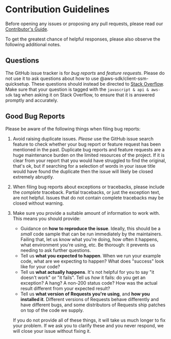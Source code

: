 # Contribution Guidelines

Before opening any issues or proposing any pull requests, please read
our [Contributor's Guide](https://dev.vaddiraju.in/irctc-api/contribution).

To get the greatest chance of helpful responses, please also observe the
following additional notes.

## Questions

The GitHub issue tracker is for *bug reports* and *feature requests*. Please do
not use it to ask questions about how to use @aws-sdk/client-ssm-quicksetup. These questions should
instead be directed to [Stack Overflow](https://stackoverflow.com/). Make sure
that your question is tagged with the `javascript & api & aws-sdk` tag when asking it on
Stack Overflow, to ensure that it is answered promptly and accurately.

## Good Bug Reports

Please be aware of the following things when filing bug reports:

1. Avoid raising duplicate issues. *Please* use the GitHub issue search feature
   to check whether your bug report or feature request has been mentioned in
   the past. Duplicate bug reports and feature requests are a huge maintenance
   burden on the limited resources of the project. If it is clear from your
   report that you would have struggled to find the original, that's ok, but
   if searching for a selection of words in your issue title would have found
   the duplicate then the issue will likely be closed extremely abruptly.
2. When filing bug reports about exceptions or tracebacks, please include the
   *complete* traceback. Partial tracebacks, or just the exception text, are
   not helpful. Issues that do not contain complete tracebacks may be closed
   without warning.
3. Make sure you provide a suitable amount of information to work with. This
   means you should provide:

   - Guidance on **how to reproduce the issue**. Ideally, this should be a
     *small* code sample that can be run immediately by the maintainers.
     Failing that, let us know what you're doing, how often it happens, what
     environment you're using, etc. Be thorough: it prevents us needing to ask
     further questions.
   - Tell us **what you expected to happen**. When we run your example code,
     what are we expecting to happen? What does "success" look like for your
     code?
   - Tell us **what actually happens**. It's not helpful for you to say "it
     doesn't work" or "it fails". Tell us *how* it fails: do you get an
     exception? A hang? A non-200 status code? How was the actual result
     different from your expected result?
   - Tell us **what version of Requests you're using**, and
     **how you installed it**. Different versions of Requests behave
     differently and have different bugs, and some distributors of Requests
     ship patches on top of the code we supply.

   If you do not provide all of these things, it will take us much longer to
   fix your problem. If we ask you to clarify these and you never respond, we
   will close your issue without fixing it.